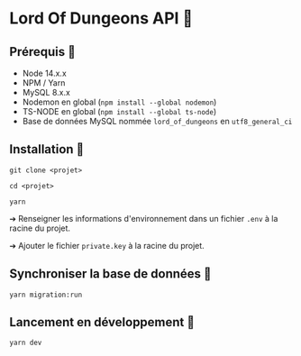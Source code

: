 # Lord Of Dungeons API 🦖

## Prérequis 🔧

- Node 14.x.x
- NPM / Yarn
- MySQL 8.x.x
- Nodemon en global (`npm install --global nodemon`)
- TS-NODE en global (`npm install --global ts-node`)
- Base de données MySQL nommée `lord_of_dungeons` en `utf8_general_ci`

## Installation 🔄

```
git clone <projet>
```

```
cd <projet>
```

```
yarn
```

➔ Renseigner les informations d'environnement dans un fichier `.env` à la racine du projet.

➔ Ajouter le fichier `private.key` à la racine du projet.

## Synchroniser la base de données 💾

```
yarn migration:run
```

## Lancement en développement 🚀

```
yarn dev
```
